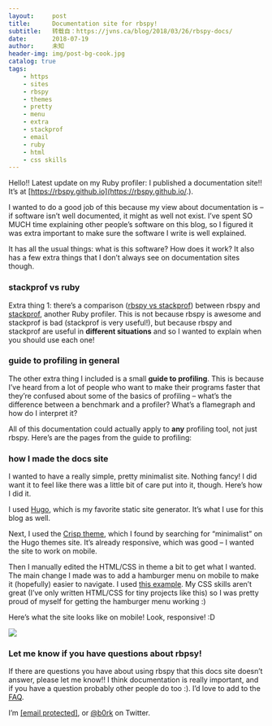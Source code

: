 ```yaml
---
layout:     post
title:      Documentation site for rbspy!
subtitle:   转载自：https://jvns.ca/blog/2018/03/26/rbspy-docs/
date:       2018-07-19
author:     未知
header-img: img/post-bg-cook.jpg
catalog: true
tags:
    - https
    - sites
    - rbspy
    - themes
    - pretty
    - menu
    - extra
    - stackprof
    - email
    - ruby
    - html
    - css skills
---
```


Hello!! Latest update on my Ruby profiler: I published a documentation site!! It’s at
[https://rbspy.github.io](https://rbspy.github.io/.).

I wanted to do a good job of this because my view about documentation is – if software isn’t well
documented, it might as well not exist. I’ve spent SO MUCH time explaining other people’s software
on this blog, so I figured it was extra important to make sure the software I write is well
explained.

It has all the usual things: what is this software? How does it work? It also has a few extra things
that I don’t always see on documentation sites though.

### stackprof vs ruby

Extra thing 1: there’s a comparison ([rbspy vs stackprof](https://rbspy.github.io/rbspy-vs-stackprof)) between rbspy and [stackprof](https://github.com/tmm1/stackprof),
another Ruby profiler. This is not because rbspy is awesome and stackprof is bad (stackprof is very
useful!), but because rbspy and stackprof are useful in **different situations** and so I wanted to
explain when you should use each one!

### guide to profiling in general

The other extra thing I included is a small **guide to profiling**. This is because
I’ve heard from a lot of people who want to make their programs faster that they’re confused about
some of the basics of profiling – what’s the difference between a benchmark and a profiler? What’s
a flamegraph and how do I interpret it?

All of this documentation could actually apply to **any** profiling tool, not just rbspy. Here’s are
the pages from the guide to profiling:

### how I made the docs site

I wanted to have a really simple, pretty minimalist site. Nothing fancy! I did want it to feel like
there was a little bit of care put into it, though. Here’s how I did it.

I used [Hugo](https://gohugo.io/.), which is my favorite static site generator. It’s what I use for
this blog as well.

Next, I used the [Crisp theme](https://themes.gohugo.io/crisp), which I found by searching for
“minimalist” on the Hugo themes site. It’s already responsive, which was good – I wanted the site
to work on mobile.

Then I manually edited the HTML/CSS in theme a bit to get what I wanted. The main change I made was
to add a hamburger menu on mobile to make it (hopefully) easier to navigate. I used [this example](https://codepen.io/erikterwan/pen/EVzeRP). My CSS skills aren’t great (I’ve only written
HTML/CSS for tiny projects like this) so I was pretty proud of myself for getting the hamburger menu
working :)

Here’s what the site looks like on mobile! Look, responsive! :D

![](https://jvns.ca/images/rbspy-site-mobile.png)


### Let me know if you have questions about rbpsy!

If there are questions you have about using rbspy that this docs site doesn’t answer, please let me
know!! I think documentation is really important, and if you have a question probably other people
do too :). I’d love to add to the [FAQ](https://rbspy.github.io/using-rbspy#faq).

I’m [[email protected]](https://jvns.ca/cdn-cgi/l/email-protection), or [@b0rk](https://twitter.com/b0rk) on Twitter.
